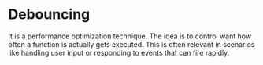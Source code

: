 # Debouncing
It is a performance optimization technique.  The idea is to control want how often a function is actually gets executed.  This is often relevant in scenarios like handling user input or responding to events that can fire rapidly.
